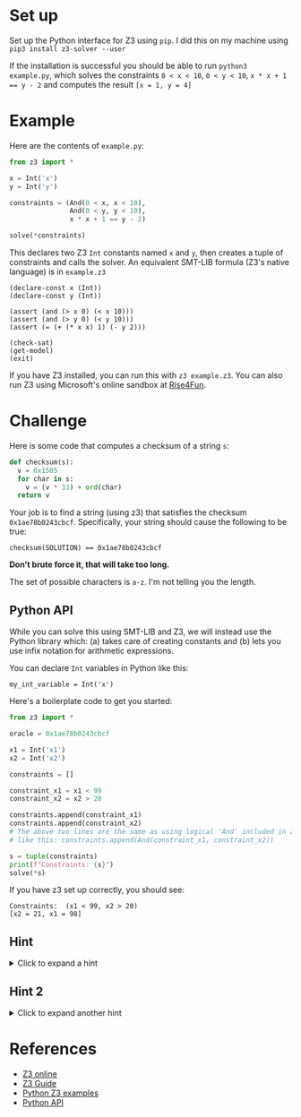 # Set up

Set up the Python interface for Z3 using `pip`. I did this on my machine using
`pip3 install z3-solver --user`

If the installation is successful you should be able to run `python3
example.py`, which solves the constraints `0 < x < 10`, `0 < y < 10`, `x * x + 1
== y - 2` and computes the result `[x = 1, y = 4]`

# Example
Here are the contents of `example.py`:

```python
from z3 import *

x = Int('x')
y = Int('y')

constraints = (And(0 < x, x < 10),
               And(0 < y, y < 10),
               x * x + 1 == y - 2)

solve(*constraints)
```

This declares two Z3 `Int` constants named `x` and `y`, then creates a tuple of
constraints and calls the solver. An equivalent SMT-LIB formula (Z3's native
language) is in `example.z3`

```
(declare-const x (Int))
(declare-const y (Int))

(assert (and (> x 0) (< x 10)))
(assert (and (> y 0) (< y 10)))
(assert (= (+ (* x x) 1) (- y 2)))

(check-sat)
(get-model)
(exit)
```

If you have Z3 installed, you can run this with `z3 example.z3`. You can also
run Z3 using Microsoft's online sandbox at
[Rise4Fun](https://rise4fun.com/z3/tutorial).

# Challenge

Here is some code that computes a checksum of a string `s`:

```python
def checksum(s):
  v = 0x1505
  for char in s:
    v = (v * 33) + ord(char)
  return v
```

Your job is to find a string (using z3) that satisfies the checksum
`0x1ae78b0243cbcf`. Specifically, your string should cause the following to be
true:

`checksum(SOLUTION) == 0x1ae78b0243cbcf`

**Don't brute force it, that will take too long.**

The set of possible characters is `a-z`. I'm not telling you the length.

## Python API

While you can solve this using SMT-LIB and Z3, we will instead use the Python
library which: (a) takes care of creating constants and (b) lets you use infix
notation for arithmetic expressions.

You can declare `Int` variables in Python like this:

```
my_int_variable = Int('x')
```

Here's a boilerplate code to get you started:

```python
from z3 import *

oracle = 0x1ae78b0243cbcf

x1 = Int('x1')
x2 = Int('x2')

constraints = []

constraint_x1 = x1 < 99
constraint_x2 = x2 > 20

constraints.append(constraint_x1)
constraints.append(constraint_x2)
# The above two lines are the same as using logical 'And' included in z3, used
# like this: constraints.append(And(constraint_x1, constraint_x2))

s = tuple(constraints)
print(f"Constraints: {s}")
solve(*s)
```

If you have z3 set up correctly, you should see:

```
Constraints:  (x1 < 99, x2 > 20)
[x2 = 21, x1 = 98]
```

## Hint

<details>
  <summary>Click to expand a hint</summary>

The idea is to build up constraints based on the checksum function. Let's
pretend our string was simply "a". The checksum will calculate: `v = 33 *
0x1505 + ord('a') = 177670 = 0x2b606`.

How about if our string was "ab"? The checksum will calculate: `v = 33 * (33 *
0x1505 + ord('a')) + ord('b') = 0x597728`

And so on.

So `checksum` can be summarized by a bunch of constraints on some number of
characters. We can express the constraints and use symbolic variables for the
characters.  Here is a Z3 example for the one character case, where we want to
solve some character for the checksum `0x2b606` (decimal `177670`). Above, we
know that "a" will work. Can z3 tell us this?

```
(declare-const x (Int))
(assert (= (+ (* 33 5381) x) 177670))

(check-sat)
(get-model)
(exit)
```

Running this gives the output:
```
sat
(model
  (define-fun x () Int
    97)
)
```
Which is correct, since ASCII `a` is decimal 97 (You can see this by printing
`ord('a')` or `chr(97)` in Python).

Here's a program that solves two characters for the checksum `0x597728`:

```
(declare-const x1 (Int))
(declare-const x2 (Int))

(assert (= (+ (* 33 (+ (* 33 5381) x1)) x2) 5863208))

(check-sat)
(get-model)
(exit)
```

Solution:

```
sat
(model
  (define-fun x1 () Int
    0)
  (define-fun x2 () Int
    3299)
)
```

Oh! Z3 gives us a strange solution. `x1` is `0` and `x2` is `3299`. While that
satisfies the constraints, we can't represent `3299` in ASCII.  Can we add more
constraints to convince Z3 to give us a reasonable solution?
</details>

## Hint 2

<details>
  <summary>Click to expand another hint</summary>

What if we tell Z3 that the variables must be within ascii printable range? `z`
is the value 122, or 0x7a. We can tell Z3 that `x1` and `x2` must be less than
or equal to that:

```
(assert (<= x1 122))
(assert (<= x2 122))
```

(In Python, we can simply add the constraint `constraint_x1 = x1 <= 0x7a`)

</details>



# References

- [Z3 online](https://rise4fun.com/Z3)
- [Z3 Guide](https://rise4fun.com/z3/tutorialcontent/guide#h23)
- [Python Z3 examples](http://ericpony.github.io/z3py-tutorial/guide-examples.htm)
- [Python API](http://z3prover.github.io/api/html/namespacez3py.html)
